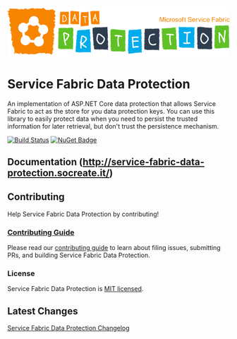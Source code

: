 # [![Service Fabric Data Protection](./assets/microsoft-service-fabric-data-protection.png)](./assets/microsoft-service-fabric-data-protection.png)

# Service Fabric Data Protection
An implementation of ASP.NET Core data protection that allows Service Fabric to act as the store for you data protection keys. You can use this library to easily protect data when you need to persist the trusted information for later retrieval, but don't trust the persistence mechanism.

[![Build Status](https://dev.azure.com/SoCreate/Open%20Source%20Projects/_apis/build/status/SoCreate.service-fabric-data-protection?branchName=master)](https://dev.azure.com/SoCreate/Open%20Source%20Projects/_build/latest?definitionId=15&branchName=master)
[![NuGet Badge](https://buildstats.info/nuget/SoCreate.AspNetCore.DataProtection.ServiceFabric)](https://www.nuget.org/packages/SoCreate.AspNetCore.DataProtection.ServiceFabric/)

## Documentation (<http://service-fabric-data-protection.socreate.it/>)

## Contributing

Help Service Fabric Data Protection by contributing!

### [Contributing Guide](./CONTRIBUTING.md)

Please read our [contributing guide](./CONTRIBUTING.md) to learn about filing issues, submitting PRs, and building
Service Fabric Data Protection.

### License

Service Fabric Data Protection is [MIT licensed](./LICENSE).

## Latest Changes

[Service Fabric Data Protection Changelog](./CHANGELOG.md)
